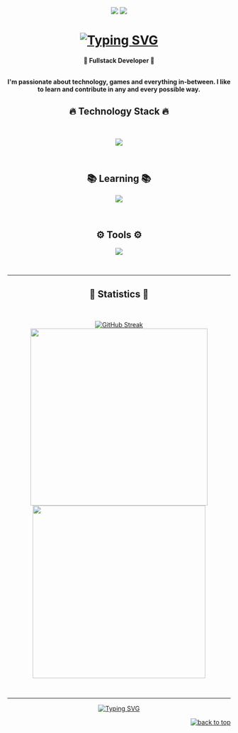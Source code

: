 <!--- P R O F I L E   B A N N E R --->

<!--<h1 align="center">-->
<!--  <img src="">-->
<!--</h1>-->
<!--<br>-->

<!--  V I S I T S --->

<p align="center">
 <img src="https://badges.pufler.dev/visits/n-kyu/n-kyu"/> 
 <img src="https://badges.pufler.dev/repos/n-kyu"/>
</p>
<!--- A N I M A T E D   T E X T --->

<h1 align="center">  
<a href="https://git.io/typing-svg"><img src="https://readme-typing-svg.herokuapp.com?font=Roboto&size=32&duration=3000&pause=1000&color=70A5FD&center=true&vCenter=true&random=false&width=450&lines=Hey+Fellas;I'm+Kyu" alt="Typing SVG" /></a>
</h1>

<!--- A B O U T   M E --->

<h4 align="center">
🚀 Fullstack Developer 🚀<br><br>
    <p padding="0px 40px">
I'm passionate about technology, games and everything in-between. I like to learn and contribute in any and every possible way. </p>
</h4>

<!--- TECHNOLOGY STACK --->

<h2 align="center">🔥 Technology Stack 🔥</h2>
<br>
<p align="center">
  <a href="https://skillicons.dev">
<img src="https://skillicons.dev/icons?i=html,css,js,nodejs,mongodb,react,nextjs,mysql,wordpress" /><br>
  </a>
</p><br>

<h2 align="center">📚 Learning 📚</h2>
<p align="center">
  <a href="https://skillicons.dev">
    <img src="https://skillicons.dev/icons?i=java,rust,python,ts,aws,googlecloud,prisma,docker,expressjs,postgresql,cypress,jest" />
  </a>
</p><br>

<h2 align="center">⚙️ Tools ⚙️</h2>
<p align="center">
  <a href="https://skillicons.dev">
    <img src="https://skillicons.dev/icons?i=git,github,vscode,vercel,kali" />
  </a>
</p><br>
<hr>
<!--- G I T H U B   P R O F I L E   S T A T S --->

<h2 align="center">🌟 Statistics 🌟</h2>
<br>
<p align="center">
  <div align="center" style="display: flex; flex-direction: column;">
    <a href="https://git.io/streak-stats"><img src="https://streak-stats.demolab.com?user=n-kyu&theme=tokyonight&border_radius=6&card_width=400" alt="GitHub Streak" /></a>
    <a href="https://github.com/anuraghazra/github-readme-stats" title="Go to Source"><img width="400" src="https://github-readme-stats.vercel.app/api?username=n-kyu&show_icons=true&count_private=true&theme=tokyonight&border_color=61dafb&hide_border=true"/></a>
    <a href="https://github.com/anuraghazra/github-readme-stats"><img width="390" align="center" src="https://github-readme-stats.vercel.app/api/top-langs/?username=n-kyu&title_color=61dafb&text_color=ffffff&icon_color=61dafb&bg_color=20232a&langs_count=8&layout=compact&border_color=61dafb&hide_border=true" /></a>
  </div>
</p>
<br>
<hr>
<!--- G R E E T I N G   T E X T   A N D   I M A G E --->

<div align="center">
    <a href="https://git.io/typing-svg"><img src="https://readme-typing-svg.herokuapp.com?font=roboto&duration=4000&pause=1000&color=70A5FD&center=true&vCenter=true&random=false&width=435&lines=Thanks+for+your+visit" alt="Typing SVG" /></a>
    </a>
</div>

<p align="right"><a href="#top"><img src="https://img.shields.io/static/v1?label&message=back+to+top&color=70A5FDFF&style=flat&logo" alt="back to top" /></a></p>
